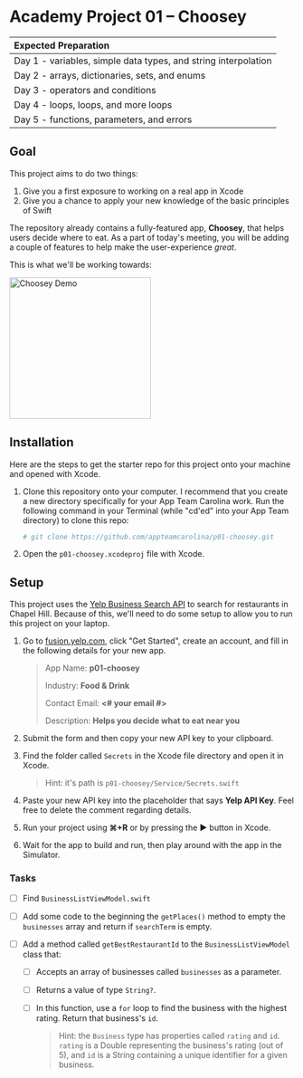 # Academy Project 01 – Choosey

| Expected Preparation                                         |
| :----------------------------------------------------------- |
| Day 1 - variables, simple data types, and string interpolation |
| Day 2 - arrays, dictionaries, sets, and enums                |
| Day 3 - operators and conditions                             |
| Day 4 - loops, loops, and more loops                         |
| Day 5 - functions, parameters, and errors                    |

## Goal

This project aims to do two things:

1. Give you a first exposure to working on a real app in Xcode
2. Give you a chance to apply your new knowledge of the basic principles of Swift

The repository already contains a fully-featured app, **Choosey**, that helps users decide where to eat. As a part of today's meeting, you will be adding a couple of features to help make the user-experience *great*.

This is what we'll be working towards:

<img src="Screenshots/choosey-demo.gif" alt="Choosey Demo" width="250"/>

## Installation

Here are the steps to get the starter repo for this project onto your machine and opened with Xcode.

1. Clone this repository onto your computer. I recommend that you create a new directory specifically for your App Team Carolina work. Run the following command in your Terminal (while "cd'ed" into your App Team directory) to clone this repo:

   ```bash
   # git clone https://github.com/appteamcarolina/p01-choosey.git
   ```

2. Open the `p01-choosey.xcodeproj` file with Xcode.

## Setup

This project uses the [Yelp Business Search API](https://www.yelp.com/developers/documentation/v3/business_search) to search for restaurants in Chapel Hill. Because of this, we'll need to do some setup to  allow you to run this project on your laptop.

1. Go to [fusion.yelp.com](https://fusion.yelp.com), click "Get Started", create an account, and fill in the following details for your new app.

   > App Name: **p01-choosey**
   >
   > Industry: **Food & Drink**
   >
   > Contact Email: **<# your email #>**
   >
   > Description: **Helps you decide what to eat near you**

2. Submit the form and then copy your new API key to your clipboard.

3. Find the folder called `Secrets` in the Xcode file directory and open it in Xcode.

   > Hint: it's path is `p01-choosey/Service/Secrets.swift`

4. Paste your new API key into the placeholder that says **Yelp API Key**. Feel free to delete the comment regarding details.
5. Run your project using **⌘+R** or by pressing the **►** button in Xcode.
6. Wait for the app to build and run, then play around with the app in the Simulator.

### Tasks

- [ ] Find `BusinessListViewModel.swift`

- [ ] Add some code to the beginning the `getPlaces()` method to empty the `businesses` array and return if `searchTerm` is empty.

- [ ] Add a method called `getBestRestaurantId` to the `BusinessListViewModel` class that:

  - [ ] Accepts an array of businesses called `businesses` as a parameter.

  - [ ] Returns a value of type `String?`.

  - [ ] In this function, use a `for` loop to find the business with the highest rating. Return that business's `id`.

    > Hint: the `Business` type has properties called `rating` and `id`. `rating` is a Double representing the business's rating (out of 5), and `id` is a String containing a unique identifier for a given business.

